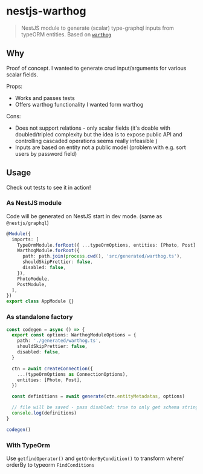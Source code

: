 # nestjs-warthog

> NestJS module to generate (scalar) type-graphql inputs from typeORM entities. Based on [`warthog`](https://github.com/goldcaddy77/warthog/)

## Why

Proof of concept. I wanted to generate crud input/arguments for various scalar fields.

Props:

- Works and passes tests
- Offers warthog functionality I wanted form warthog

Cons:

- Does not support relations - only scalar fields (it's doable with doubled/tripled complexity but the idea is to expose public API and controlling cascaded operations seems really infeasible )
- Inputs are based on entity not a public model (problem with e.g. sort users by password field)

## Usage

Check out tests to see it in action!

### As NestJS module

Code will be generated on NestJS start in dev mode. (same as `@nestjs/graphql`)

```ts
@Module({
  imports: [
    TypeOrmModule.forRoot({ ...typeOrmOptions, entities: [Photo, Post] }),
    WarthogModule.forRoot({
      path: path.join(process.cwd(), 'src/generated/warthog.ts'),
      shouldSkipPrettier: false,
      disabled: false,
    }),
    PhotoModule,
    PostModule,
  ],
})
export class AppModule {}
```

### As standalone factory

```ts
const codegen = async () => {
  export const options: WarthogModuleOptions = {
    path: './generated/warthog.ts',
    shouldSkipPrettier: false,
    disabled: false,
  }

  ctn = await createConnection({
    ...(typeOrmOptions as ConnectionOptions),
    entities: [Photo, Post],
  })

  const definitions = await generate(ctn.entityMetadatas, options)

  // file will be saved - pass disabled: true to only get schema string
  console.log(definitions)
}

codegen()
```

### With TypeOrm

Use `getfindOperator()` and `getOrderByCondition()` to transform where/ orderBy to typeorm `FindConditions`

